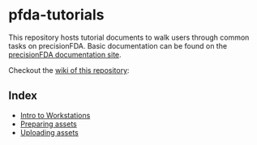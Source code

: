 # pfda-tutorials

This repository hosts tutorial documents to walk users through common tasks on precisionFDA. Basic documentation can be found on the [precisionFDA documentation site](https://precision.fda.gov/docs/intro). 

Checkout the [wiki of this repository](https://github.com/llyzhng/pfda-tutorials/wiki): 

## Index

- [Intro to Workstations](https://github.com/llyzhng/pfda-tutorials/wiki/Intro-to-Workstations)
- [Preparing assets](https://github.com/llyzhng/pfda-tutorials/wiki/Preparing-assets)
- [Uploading assets](https://github.com/llyzhng/pfda-tutorials/wiki/Uploading-assets-to-precisionFDA)
